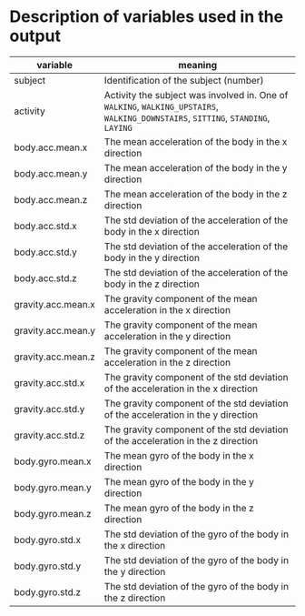 Description of variables used in the output
========================================================

variable            | meaning
--------------------|-----------------------
subject  		        |  Identification of the subject (number)
activity		        |  Activity the subject was involved in. One of `WALKING`, `WALKING_UPSTAIRS`, `WALKING_DOWNSTAIRS`, `SITTING`, `STANDING`, `LAYING`
body.acc.mean.x		  | The mean acceleration of the body in the x direction 
body.acc.mean.y		  | The mean acceleration of the body in the y direction 
body.acc.mean.z		  | The mean acceleration of the body in the z direction 
body.acc.std.x		  | The std deviation of the acceleration of the body in the x direction 
body.acc.std.y		  | The std deviation of the acceleration of the body in the y direction 
body.acc.std.z		  | The std deviation of the acceleration of the body in the z direction 
gravity.acc.mean.x	| The gravity component of the mean acceleration in the x direction
gravity.acc.mean.y	| The gravity component of the mean acceleration in the y direction
gravity.acc.mean.z	| The gravity component of the mean acceleration in the z direction
gravity.acc.std.x	  | The gravity component of the std deviation of the acceleration in the x direction
gravity.acc.std.y	  | The gravity component of the std deviation of the acceleration in the y direction
gravity.acc.std.z	  | The gravity component of the std deviation of the acceleration in the z direction
body.gyro.mean.x	  | The mean gyro of the body in the x direction
body.gyro.mean.y	  | The mean gyro of the body in the y direction
body.gyro.mean.z	  | The mean gyro of the body in the z direction
body.gyro.std.x		  | The std deviation of the gyro of the body in the x direction
body.gyro.std.y		  | The std deviation of the gyro of the body in the y direction
body.gyro.std.z		  | The std deviation of the gyro of the body in the z direction
